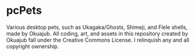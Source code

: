 # pcPets
Various desktop pets, such as Ukagaka/Ghosts, Shimeji, and Flele shells, made by Okuajub.
All coding, art, and assets in this repository created by Okuajub fall under the Creative Commons License. I relinquish any and all copyright ownership. 
